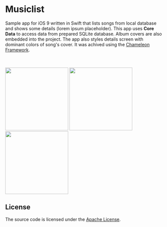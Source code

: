 # Musiclist
Sample app for iOS 9 written in Swift that lists songs from local database and shows some details (lorem ipsum placeholder).
This app uses **Core Data** to access data from prepared SQLite database. Album covers are also embedded into the project. The app also styles details screen with dominant colors of song's cover. It was achived using the [Chameleon Framework](https://github.com/ViccAlexander/Chameleon).

<br><br>
<img src="http://i.imgur.com/Fbvpe8Q.png" width="200"> <img src="http://i.imgur.com/tvYAcUr.png" width="200"> <img src="http://i.imgur.com/w0mYd9k.png" width="200">

## License
The source code is licensed under the [Apache License](LICENSE.txt).

